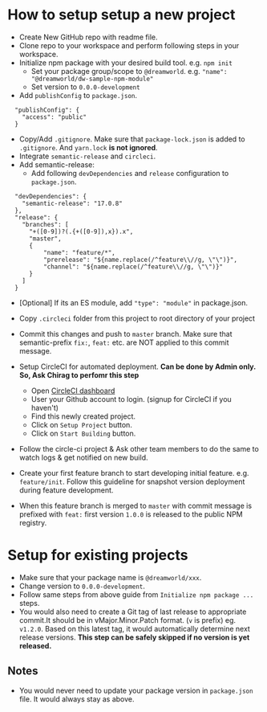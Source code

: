 # How to setup setup a new project
- Create New GitHub repo with readme file.
- Clone repo to your workspace and perform following steps in your workspace.
- Initialize npm package with your desired build tool. e.g. `npm init`
  - Set your package group/scope to `@dreamworld`. e.g. `"name": "@dreamworld/dw-sample-npm-module"`
  - Set version to `0.0.0-development`
- Add `publishConfig` to `package.json`.
```
  "publishConfig": {
    "access": "public"
  }
```
- Copy/Add `.gitignore`. Make sure that `package-lock.json` is added to `.gitignore`. And `yarn.lock` **is not ignored**.
- Integrate `semantic-release` and `circleci`.
- Add semantic-release:
  - Add following `devDependencies` and `release` configuration to `package.json`.

```
  "devDependencies": {
    "semantic-release": "17.0.8"
  },
  "release": {
    "branches": [
      "+([0-9])?(.{+([0-9]),x}).x",
      "master",
      {
          "name": "feature/*",
          "prerelease": "${name.replace(/^feature\\//g, \"\")}",
          "channel": "${name.replace(/^feature\\//g, \"\")}"
      }
    ]
  }
```

- [Optional] If its an ES module, add `"type": "module"` in package.json.

- Copy `.circleci` folder from this project to root directory of your project
- Commit this changes and push to `master` branch. Make sure that semantic-prefix `fix:`, `feat:` etc. are NOT applied
to this commit message.
- Setup CircleCI for automated deployment. **Can be done by Admin only. So, Ask Chirag to perfomr this step**
  - Open [CircleCI dashboard](https://circleci.com/add-projects/gh/DreamworldSolutions)
  - User your Github account to login. (signup for CircleCI if you haven't)
  - Find this newly created project.
  - Click on `Setup Project` button.
  - Click on `Start Building` button.
- Follow the circle-ci project & Ask other team members to do the same to watch logs & get notified on new build.
- Create your first feature branch to start developing initial feature. e.g. `feature/init`. Follow this guideline for
snapshot version deployment during feature development.
- When this feature branch is merged to `master` with commit message is prefixed with `feat:` first version `1.0.0` is
released to the public NPM registry.

# Setup for existing projects
- Make sure that your package name is `@dreamworld/xxx`.
- Change version to `0.0.0-development`.
- Follow same steps from above guide from `Initialize npm package ...` steps.
- You would also need to create a Git tag of last release to appropriate commit.It should be in vMajor.Minor.Patch
format. (`v` is prefix) eg. `v1.2.0`. Based on this latest tag, it would automatically determine next release versions.
**This step can be safely skipped if no version is yet released.**


## Notes
- You would never need to update your package version in `package.json` file. It would always stay as above.
